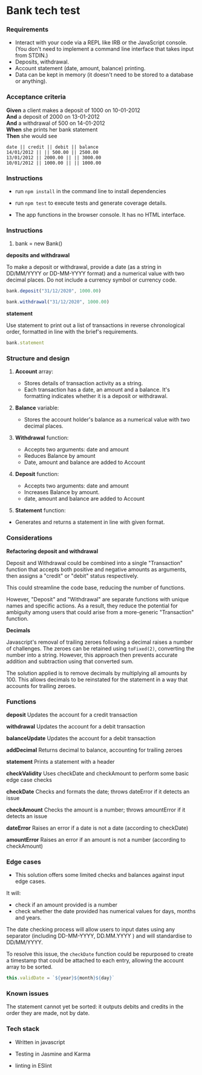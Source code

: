 # Bank tech test


### Requirements

* Interact with your code via a REPL like IRB or the JavaScript console. (You don't need to implement a command line interface that takes input from STDIN.)
* Deposits, withdrawal.
* Account statement (date, amount, balance) printing.
* Data can be kept in memory (it doesn't need to be stored to a database or anything).

### Acceptance criteria

**Given** a client makes a deposit of 1000 on 10-01-2012  
**And** a deposit of 2000 on 13-01-2012  
**And** a withdrawal of 500 on 14-01-2012  
**When** she prints her bank statement  
**Then** she would see

```
date || credit || debit || balance
14/01/2012 || || 500.00 || 2500.00
13/01/2012 || 2000.00 || || 3000.00
10/01/2012 || 1000.00 || || 1000.00
```

### Instructions

- run ```npm install``` in the command line to install dependencies

- run ```npm test``` to execute tests and generate coverage details.

- The app functions in the browser console. It has no HTML interface.

### Instructions

1. bank = new Bank()

**deposits and withdrawal**

To make a deposit or withdrawal, provide a date (as a string in DD/MM/YYYY or DD-MM-YYYY format) and a numerical value with two decimal places. Do not include a currency symbol or currency code.

```js
bank.deposit("31/12/2020", 1000.00)

bank.withdrawal("31/12/2020", 1000.00)
```


**statement**

Use statement to print out a list of transactions in reverse chronological order, formatted in line with the brief's requirements.

```js
bank.statement
```

### Structure and design

1. **Account** array:  
    - Stores details of transaction activity as a string.
    - Each transaction has a date, an amount and a balance. It's formatting indicates whether it is a deposit or withdrawal.

2. **Balance** variable:
   - Stores the account holder's balance as a numerical value with two decimal places.

3. **Withdrawal** function:
   - Accepts two arguments: date and amount
   - Reduces Balance by amount
   - Date, amount and balance are added to Account

4. **Deposit** function:
   - Accepts two arguments: date and amount
   - Increases Balance by amount.
   - date, amount and balance are added to Account

5. **Statement** function:
  - Generates and returns a statement in line with given format.

### Considerations


**Refactoring deposit and withdrawal**

Deposit and Withdrawal could be combined into a single "Transaction" function that accepts both positive and negative amounts as arguments, then assigns a "credit" or "debit" status respectively.

This could streamline the code base, reducing the number of functions.

However, "Deposit" and "Withdrawal" are separate functions with unique names and specific actions. As a result, they reduce the potential for ambiguity among users that could arise from a more-generic "Transaction" function.

**Decimals**

Javascript's removal of trailing zeroes following a decimal raises a number of challenges. The zeroes can be retained using ```toFixed(2)```, converting the number into a string. However, this approach then prevents accurate addition and subtraction using that converted sum.

The solution applied is to remove decimals  by multiplying all amounts by 100. This allows decimals to be reinstated for the statement in a way that accounts for trailing zeroes.  

### Functions

**deposit**
Updates the account for a credit transaction

**withdrawal**
Updates the account for a debit transaction

**balanceUpdate**
Updates the account for a debit transaction

**addDecimal**
Returns decimal to balance, accounting for trailing zeroes

**statement**
Prints a statement with a header

**checkValidity**
Uses checkDate and checkAmount to perform some basic edge case checks

**checkDate**
Checks and formats the date; throws dateError if it detects an issue

**checkAmount**
Checks the amount is a number; throws amountError if it detects an issue

**dateError**
Raises an error if a date is not a date (according to checkDate)


**amountError**
Raises an error if an amount is not a number (according to checkAmount)


### Edge cases

- This solution offers some limited checks and balances against input edge cases.

It will:
  - check if an amount provided is a number
  - check whether the date provided has numerical values for days, months and years.

The date checking process will allow users to input dates using any separator (including DD-MM-YYYY, DD.MM.YYYY ) and will standardise to DD/MM/YYYY.

To resolve this issue, the ```checkDate``` function could be repurposed to create a timestamp that could be attached to each entry, allowing the account array to be sorted.

```js
this.validDate = `${year}${month}${day}`
```

### Known issues

The statement cannot yet be sorted: it outputs debits and credits in the order they are made, not by date.

### Tech stack

- Written in javascript

- Testing in Jasmine and Karma

- linting in ESlint
